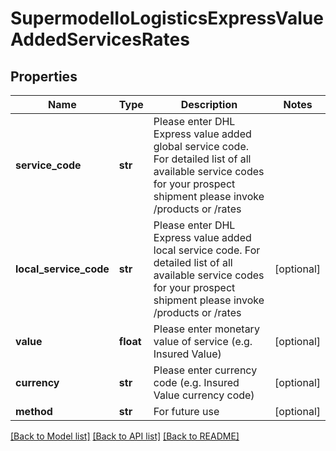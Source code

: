 # SupermodelIoLogisticsExpressValueAddedServicesRates

## Properties
Name | Type | Description | Notes
------------ | ------------- | ------------- | -------------
**service_code** | **str** | Please enter DHL Express value added global service code. For detailed list of all available service codes for your prospect shipment please invoke /products or /rates | 
**local_service_code** | **str** | Please enter DHL Express value added local service code. For detailed list of all available service codes for your prospect shipment please invoke /products or /rates | [optional] 
**value** | **float** | Please enter monetary value of service (e.g. Insured Value) | [optional] 
**currency** | **str** | Please enter currency code (e.g. Insured Value currency code) | [optional] 
**method** | **str** | For future use | [optional] 

[[Back to Model list]](../README.md#documentation-for-models) [[Back to API list]](../README.md#documentation-for-api-endpoints) [[Back to README]](../README.md)

